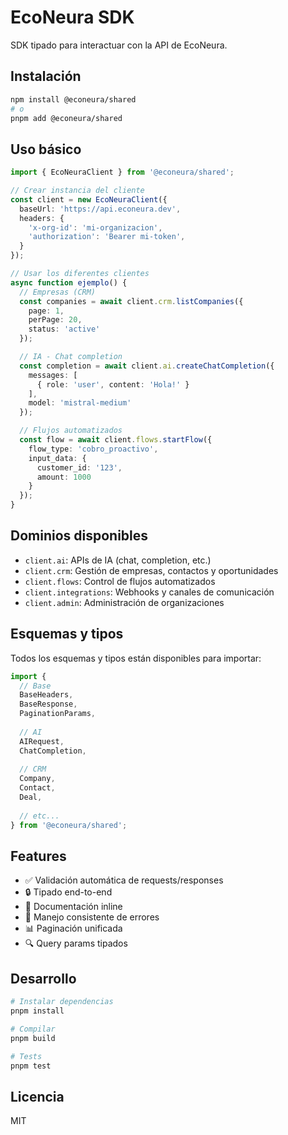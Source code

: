 # EcoNeura SDK

SDK tipado para interactuar con la API de EcoNeura.

## Instalación

```bash
npm install @econeura/shared
# o
pnpm add @econeura/shared
```

## Uso básico

```typescript
import { EcoNeuraClient } from '@econeura/shared';

// Crear instancia del cliente
const client = new EcoNeuraClient({
  baseUrl: 'https://api.econeura.dev',
  headers: {
    'x-org-id': 'mi-organizacion',
    'authorization': 'Bearer mi-token',
  }
});

// Usar los diferentes clientes
async function ejemplo() {
  // Empresas (CRM)
  const companies = await client.crm.listCompanies({
    page: 1,
    perPage: 20,
    status: 'active'
  });

  // IA - Chat completion
  const completion = await client.ai.createChatCompletion({
    messages: [
      { role: 'user', content: 'Hola!' }
    ],
    model: 'mistral-medium'
  });

  // Flujos automatizados
  const flow = await client.flows.startFlow({
    flow_type: 'cobro_proactivo',
    input_data: {
      customer_id: '123',
      amount: 1000
    }
  });
}
```

## Dominios disponibles

- `client.ai`: APIs de IA (chat, completion, etc.)
- `client.crm`: Gestión de empresas, contactos y oportunidades
- `client.flows`: Control de flujos automatizados
- `client.integrations`: Webhooks y canales de comunicación
- `client.admin`: Administración de organizaciones

## Esquemas y tipos

Todos los esquemas y tipos están disponibles para importar:

```typescript
import {
  // Base
  BaseHeaders,
  BaseResponse,
  PaginationParams,
  
  // AI
  AIRequest,
  ChatCompletion,
  
  // CRM
  Company,
  Contact,
  Deal,
  
  // etc...
} from '@econeura/shared';
```

## Features

- ✅ Validación automática de requests/responses
- 🔒 Tipado end-to-end
- 📝 Documentación inline
- 🚦 Manejo consistente de errores
- 📊 Paginación unificada
- 🔍 Query params tipados

## Desarrollo

```bash
# Instalar dependencias
pnpm install

# Compilar
pnpm build

# Tests
pnpm test
```

## Licencia

MIT
